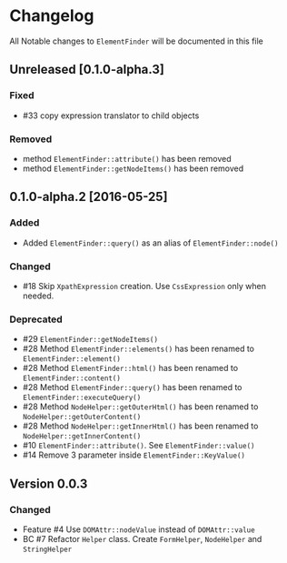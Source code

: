# Changelog
All Notable changes to `ElementFinder` will be documented in this file

## Unreleased [0.1.0-alpha.3]

### Fixed
- #33 copy expression translator to child objects

### Removed
- method `ElementFinder::attribute()` has been removed
- method `ElementFinder::getNodeItems()` has been removed
 

## 0.1.0-alpha.2 [2016-05-25]

### Added
- Added `ElementFinder::query()` as an alias of `ElementFinder::node()`
  
### Changed
- #18 Skip `XpathExpression` creation. Use `CssExpression` only when needed.
 
### Deprecated
- #29 `ElementFinder::getNodeItems()`
- #28 Method `ElementFinder::elements()` has been renamed to `ElementFinder::element()`
- #28 Method `ElementFinder::html()` has been renamed to `ElementFinder::content()`
- #28 Method `ElementFinder::query()` has been renamed to `ElementFinder::executeQuery()`
- #28 Method `NodeHelper::getOuterHtml()` has been renamed to `NodeHelper::getOuterContent()`
- #28 Method `NodeHelper::getInnerHtml()` has been renamed to `NodeHelper::getInnerContent()`
- #10 `ElementFinder::attribute()`. See `ElementFinder::value()`
- #14 Remove 3 parameter inside `ElementFinder::KeyValue()`

## Version 0.0.3

### Changed
- Feature #4 Use `DOMAttr::nodeValue` instead of `DOMAttr::value`
- BC #7 Refactor `Helper` class. Create `FormHelper`, `NodeHelper` and `StringHelper`